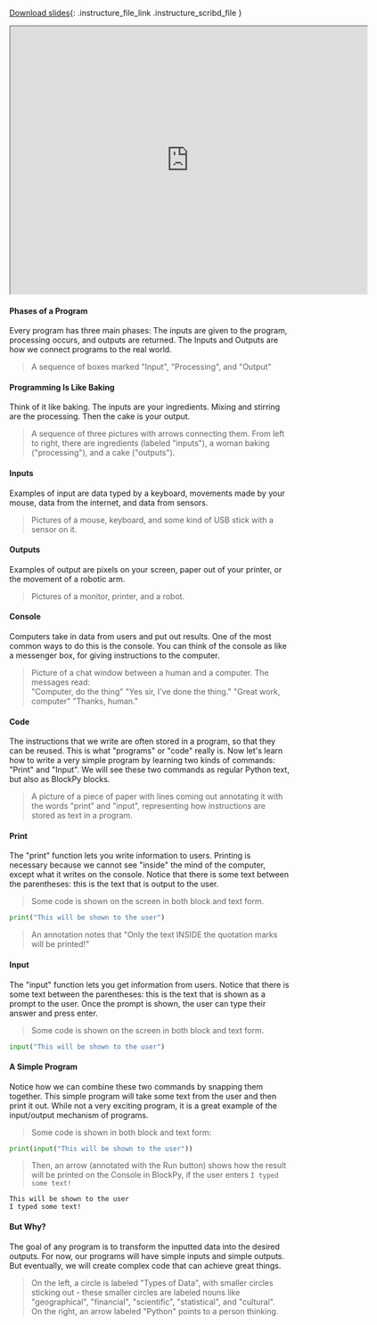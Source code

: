 
[Download slides](https://udel.instructure.com/files/74602998/download){: .instructure_file_link .instructure_scribd_file }


<iframe style="width: 640px; height: 480px;" width="300" height="150" allowfullscreen="allowfullscreen" webkitallowfullscreen="webkitallowfullscreen" mozallowfullscreen="mozallowfullscreen"
title="Introduction.pdf"
src="https://www.youtube.com/embed/crEA3O7qGao?feature=oembed&amp;rel=0" 
></iframe>


#### Phases of a Program

Every program has three main phases: 
The inputs are given to the program, processing occurs, and outputs are returned.
The Inputs and Outputs are how we connect programs to the real world.

> A sequence of boxes marked "Input", "Processing", and "Output"

#### Programming Is Like Baking

Think of it like baking.
The inputs are your ingredients.
Mixing and stirring are the processing.
Then the cake is your output.

> A sequence of three pictures with arrows connecting them. From left to right, there are ingredients (labeled "inputs"), a woman baking ("processing"), and a cake ("outputs").

#### Inputs

Examples of input are data typed by a keyboard, movements made by your mouse, data from the internet, and data from sensors.

> Pictures of a mouse, keyboard, and some kind of USB stick with a sensor on it.

#### Outputs

Examples of output are pixels on your screen, paper out of your printer, or the movement of a robotic arm.

> Pictures of a monitor, printer, and a robot.

#### Console

Computers take in data from users and put out results.
One of the most common ways to do this is the console.
You can think of the console as like a messenger box, for giving instructions to the computer.

> Picture of a chat window between a human and a computer. The messages read:  
> "Computer, do the thing"
> "Yes sir, I've done the thing."
> "Great work, computer"
> "Thanks, human."

#### Code

The instructions that we write are often stored in a program, so that they can be reused.
This is what "programs" or "code" really is.
Now let's learn how to write a very simple program by learning two kinds of commands: "Print" and "Input".
We will see these two commands as regular Python text, but also as BlockPy blocks.

> A picture of a piece of paper with lines coming out annotating it with the words "print" and "input", representing how instructions are stored as text in a program.

#### Print

The "print" function lets you write information to users.
Printing is necessary because we cannot see "inside" the mind of the computer, except what it writes on the console.
Notice that there is some text between the parentheses: this is the text that is output to the user.

> Some code is shown on the screen in both block and text form.  

```python
print("This will be shown to the user")
```

> An annotation notes that "Only the text INSIDE the quotation marks will be printed!"

#### Input

The "input" function lets you get information from users.
Notice that there is some text between the parentheses: this is the text that is shown as a prompt to the user.
Once the prompt is shown, the user can type their answer and press enter.

> Some code is shown on the screen in both block and text form.  

```python
input("This will be shown to the user")
```

#### A Simple Program

Notice how we can combine these two commands by snapping them together.
This simple program will take some text from the user and then print it out.
While not a very exciting program, it is a great example of the input/output mechanism of programs.

> Some code is shown in both block and text form:

```python
print(input("This will be shown to the user"))
```

> Then, an arrow (annotated with the Run button) shows how the result will be printed on the Console in BlockPy, if the user enters `I typed some text!`

    This will be shown to the user
    I typed some text!

#### But Why?

The goal of any program is to transform the inputted data into the desired outputs.
For now, our programs will have simple inputs and simple outputs.
But eventually, we will create complex code that can achieve great things.

> On the left, a circle is labeled "Types of Data", with smaller circles sticking out - these smaller circles are labeled nouns like "geographical", "financial", "scientific", "statistical", and "cultural".  
> On the right, an arrow labeled "Python" points to a person thinking.
